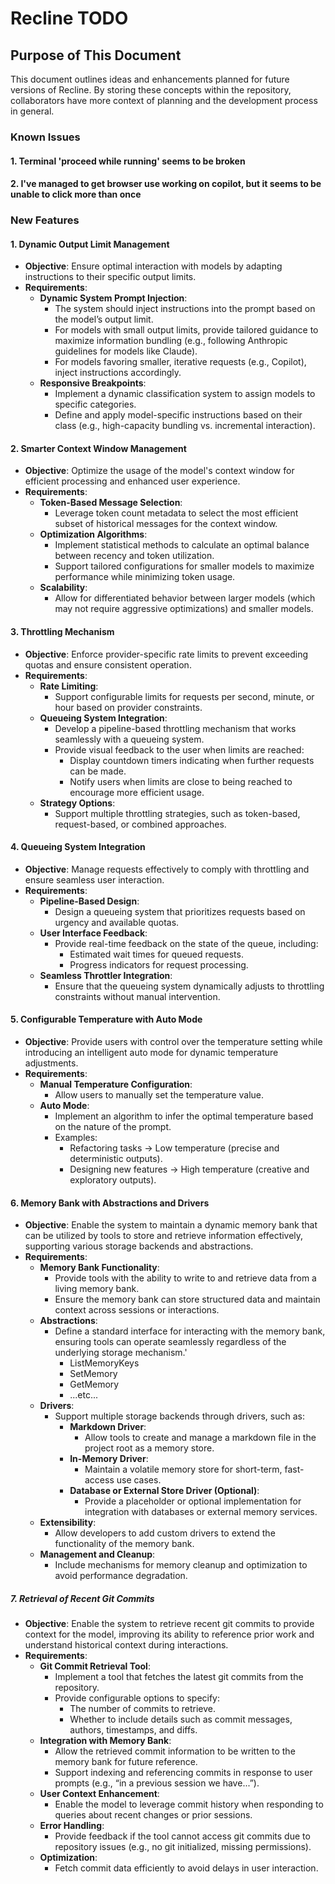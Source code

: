 # Recline TODO

## Purpose of This Document
This document outlines ideas and enhancements planned for future versions of Recline.
By storing these concepts within the repository, collaborators have more context of planning and the development process in general.

### **Known Issues**
#### **1. Terminal 'proceed while running' seems to be broken**
#### **2. I've managed to get browser use working on copilot, but it seems to be unable to click more than once**

### **New Features**
#### **1. Dynamic Output Limit Management**
- **Objective**: Ensure optimal interaction with models by adapting instructions to their specific output limits.
- **Requirements**:
  - **Dynamic System Prompt Injection**:
    - The system should inject instructions into the prompt based on the model’s output limit.
    - For models with small output limits, provide tailored guidance to maximize information bundling (e.g., following Anthropic guidelines for models like Claude).
    - For models favoring smaller, iterative requests (e.g., Copilot), inject instructions accordingly.
  - **Responsive Breakpoints**:
    - Implement a dynamic classification system to assign models to specific categories.
    - Define and apply model-specific instructions based on their class (e.g., high-capacity bundling vs. incremental interaction).

#### **2. Smarter Context Window Management**
- **Objective**: Optimize the usage of the model's context window for efficient processing and enhanced user experience.
- **Requirements**:
  - **Token-Based Message Selection**:
    - Leverage token count metadata to select the most efficient subset of historical messages for the context window.
  - **Optimization Algorithms**:
    - Implement statistical methods to calculate an optimal balance between recency and token utilization.
    - Support tailored configurations for smaller models to maximize performance while minimizing token usage.
  - **Scalability**:
    - Allow for differentiated behavior between larger models (which may not require aggressive optimizations) and smaller models.

#### **3. Throttling Mechanism**
- **Objective**: Enforce provider-specific rate limits to prevent exceeding quotas and ensure consistent operation.
- **Requirements**:
  - **Rate Limiting**:
    - Support configurable limits for requests per second, minute, or hour based on provider constraints.
  - **Queueing System Integration**:
    - Develop a pipeline-based throttling mechanism that works seamlessly with a queueing system.
    - Provide visual feedback to the user when limits are reached:
      - Display countdown timers indicating when further requests can be made.
      - Notify users when limits are close to being reached to encourage more efficient usage.
  - **Strategy Options**:
    - Support multiple throttling strategies, such as token-based, request-based, or combined approaches.

#### **4. Queueing System Integration**
- **Objective**: Manage requests effectively to comply with throttling and ensure seamless user interaction.
- **Requirements**:
  - **Pipeline-Based Design**:
    - Design a queueing system that prioritizes requests based on urgency and available quotas.
  - **User Interface Feedback**:
    - Provide real-time feedback on the state of the queue, including:
      - Estimated wait times for queued requests.
      - Progress indicators for request processing.
  - **Seamless Throttler Integration**:
    - Ensure that the queueing system dynamically adjusts to throttling constraints without manual intervention.

#### **5. Configurable Temperature with Auto Mode**
- **Objective**: Provide users with control over the temperature setting while introducing an intelligent auto mode for dynamic temperature adjustments.
- **Requirements**:
  - **Manual Temperature Configuration**:
    - Allow users to manually set the temperature value.
  - **Auto Mode**:
    - Implement an algorithm to infer the optimal temperature based on the nature of the prompt.
    - Examples:
      - Refactoring tasks → Low temperature (precise and deterministic outputs).
      - Designing new features → High temperature (creative and exploratory outputs).

#### **6. Memory Bank with Abstractions and Drivers**
- **Objective**: Enable the system to maintain a dynamic memory bank that can be utilized by tools to store and retrieve information effectively, supporting various storage backends and abstractions.
- **Requirements**:
  - **Memory Bank Functionality**:
    - Provide tools with the ability to write to and retrieve data from a living memory bank.
    - Ensure the memory bank can store structured data and maintain context across sessions or interactions.
  - **Abstractions**:
    - Define a standard interface for interacting with the memory bank, ensuring tools can operate seamlessly regardless of the underlying storage mechanism.'
      - ListMemoryKeys
      - SetMemory
      - GetMemory
      - ...etc...
  - **Drivers**:
    - Support multiple storage backends through drivers, such as:
      - **Markdown Driver**:
        - Allow tools to create and manage a markdown file in the project root as a memory store.
      - **In-Memory Driver**:
        - Maintain a volatile memory store for short-term, fast-access use cases.
      - **Database or External Store Driver (Optional)**:
        - Provide a placeholder or optional implementation for integration with databases or external memory services.
  - **Extensibility**:
    - Allow developers to add custom drivers to extend the functionality of the memory bank.
  - **Management and Cleanup**:
    - Include mechanisms for memory cleanup and optimization to avoid performance degradation.

##### **7. Retrieval of Recent Git Commits**
- **Objective**: Enable the system to retrieve recent git commits to provide context for the model, improving its ability to reference prior work and understand historical context during interactions.
- **Requirements**:
  - **Git Commit Retrieval Tool**:
    - Implement a tool that fetches the latest git commits from the repository.
    - Provide configurable options to specify:
      - The number of commits to retrieve.
      - Whether to include details such as commit messages, authors, timestamps, and diffs.
  - **Integration with Memory Bank**:
    - Allow the retrieved commit information to be written to the memory bank for future reference.
    - Support indexing and referencing commits in response to user prompts (e.g., “in a previous session we have...”).
  - **User Context Enhancement**:
    - Enable the model to leverage commit history when responding to queries about recent changes or prior sessions.
  - **Error Handling**:
    - Provide feedback if the tool cannot access git commits due to repository issues (e.g., no git initialized, missing permissions).
  - **Optimization**:
    - Fetch commit data efficiently to avoid delays in user interaction.
